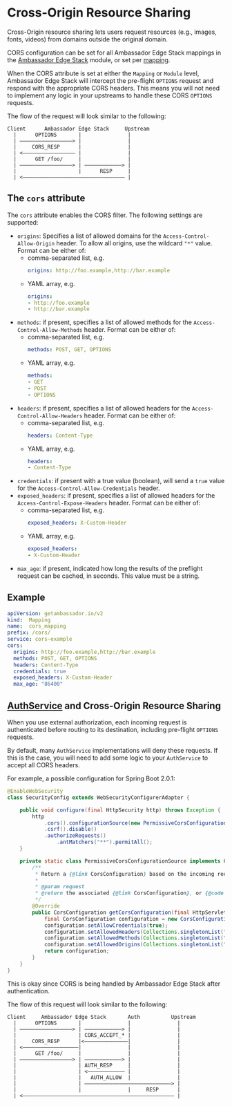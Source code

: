# Cross-Origin Resource Sharing

Cross-Origin resource sharing lets users request resources (e.g., images, fonts, videos) from domains outside the original domain.

CORS configuration can be set for all Ambassador Edge Stack mappings in the [Ambassador Edge Stack](https://www.getambassador.io/reference/modules#the-ambassador-module) module, or set per [mapping](https://www.getambassador.io/reference/mappings#configuring-mappings).

When the CORS attribute is set at either the `Mapping` or `Module` level, Ambassador Edge Stack will intercept the pre-flight `OPTIONS` request and respond with the appropriate CORS headers. This means you will not need to implement any logic in your upstreams to handle these CORS `OPTIONS` requests.

The flow of the request will look similar to the following:
```
Client      Ambassador Edge Stack     Upstream
  |      OPTIONS       |               |
  | —————————————————> |               |
  |     CORS_RESP      |               |
  | <————————————————— |               | 
  |      GET /foo/     |               |
  | —————————————————> | ————————————> |
  |                    |      RESP     |
  | <————————————————————————————————— |
```
## The `cors` attribute

The `cors` attribute enables the CORS filter. The following settings are supported:

- `origins`: Specifies a list of allowed domains for the `Access-Control-Allow-Origin` header. To allow all origins, use the wildcard `"*"` value. Format can be either of:
    - comma-separated list, e.g.
      ```yaml
      origins: http://foo.example,http://bar.example
      ```
    - YAML array, e.g.
      ```yaml
      origins:
      - http://foo.example
      - http://bar.example
      ```
- `methods`: if present, specifies a list of allowed methods for the `Access-Control-Allow-Methods` header. Format can be either of:
    - comma-separated list, e.g.
      ```yaml
      methods: POST, GET, OPTIONS
      ```
    - YAML array, e.g.
      ```yaml
      methods:
      - GET
      - POST
      - OPTIONS
      ```
- `headers`: if present, specifies a list of allowed headers for the `Access-Control-Allow-Headers` header. Format can be either of:
    - comma-separated list, e.g.
      ```yaml
      headers: Content-Type
      ```
    - YAML array, e.g.
      ```yaml
      headers:
      - Content-Type
      ```
- `credentials`: if present with a true value (boolean), will send a `true` value for the `Access-Control-Allow-Credentials` header.
- `exposed_headers`: if present, specifies a list of allowed headers for the `Access-Control-Expose-Headers` header. Format can be either of:
    - comma-separated list, e.g.
      ```yaml
      exposed_headers: X-Custom-Header
      ```
    - YAML array, e.g.
      ```yaml
      exposed_headers:
      - X-Custom-Header
      ```
- `max_age`: if present, indicated how long the results of the preflight request can be cached, in seconds. This value must be a string.

## Example

```yaml
apiVersion: getambassador.io/v2
kind:  Mapping
name:  cors_mapping
prefix: /cors/
service: cors-example
cors:
  origins: http://foo.example,http://bar.example
  methods: POST, GET, OPTIONS
  headers: Content-Type
  credentials: true
  exposed_headers: X-Custom-Header
  max_age: "86400"
```
## [AuthService](/reference/services/auth-service) and Cross-Origin Resource Sharing

When you use external authorization, each incoming request is authenticated before routing to its destination, including pre-flight `OPTIONS` requests.  

By default, many `AuthService` implementations will deny these requests. If this is the case, you will need to add some logic to your `AuthService` to accept all CORS headers.

For example, a possible configuration for Spring Boot 2.0.1: 
```java
@EnableWebSecurity
class SecurityConfig extends WebSecurityConfigurerAdapter {

    public void configure(final HttpSecurity http) throws Exception {
        http
            .cors().configurationSource(new PermissiveCorsConfigurationSource()).and()
            .csrf().disable()
            .authorizeRequests()
                .antMatchers("**").permitAll();
    }

    private static class PermissiveCorsConfigurationSource implements CorsConfigurationSource {
        /**
         * Return a {@link CorsConfiguration} based on the incoming request.
         *
         * @param request
         * @return the associated {@link CorsConfiguration}, or {@code null} if none
         */
        @Override
        public CorsConfiguration getCorsConfiguration(final HttpServletRequest request) {
            final CorsConfiguration configuration = new CorsConfiguration();
            configuration.setAllowCredentials(true);
            configuration.setAllowedHeaders(Collections.singletonList("*"));
            configuration.setAllowedMethods(Collections.singletonList("*"));
            configuration.setAllowedOrigins(Collections.singletonList("*"));
            return configuration;
        }
    }
}
```

This is okay since CORS is being handled by Ambassador Edge Stack after authentication.

The flow of this request will look similar to the following:

```
Client     Ambassador Edge Stack       Auth          Upstream
  |      OPTIONS       |               |               |
  | —————————————————> | ————————————> |               |
  |                    | CORS_ACCEPT_* |               |
  |     CORS_RESP      |<——————————————|               |
  | <——————————————————|               |               |
  |      GET /foo/     |               |               |
  | —————————————————> | ————————————> |               |
  |                    | AUTH_RESP     |               |
  |                    | <———————————— |               |
  |                    |   AUTH_ALLOW  |               |
  |                    | ————————————————————————————> |
  |                    |               |     RESP      |
  | <————————————————————————————————————————————————— |
  ```
